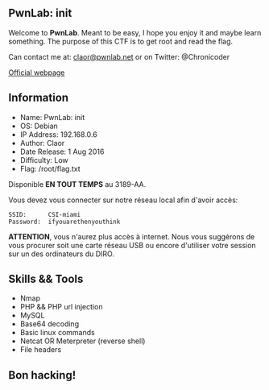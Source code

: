 ## PwnLab: init
Welcome to **PwnLab**. Meant to be easy, I hope you enjoy it and maybe learn something. The purpose of this CTF is to get root and read the flag.

Can contact me at: claor@pwnlab.net or on Twitter: @Chronicoder

[Official webpage](https://www.vulnhub.com/entry/pwnlab-init,158/)

## Information
- Name:          PwnLab: init   
- OS:            Debian
- IP Address:    192.168.0.6
- Author:        Claor
- Date Release:  1 Aug 2016
- Difficulty:    Low
- Flag:          /root/flag.txt

Disponible **EN TOUT TEMPS** au 3189-AA. 

Vous devez vous connecter sur notre réseau local afin d'avoir accès:
```
SSID:      CSI-miami
Password:  ifyouarethenyouthink
```

**ATTENTION**, vous n'aurez plus accès à internet. Nous vous suggérons de vous procurer soit une carte réseau USB ou encore d'utiliser votre session sur un des ordinateurs du DIRO.

## Skills && Tools
- Nmap
- PHP && PHP url injection
- MySQL
- Base64 decoding
- Basic linux commands
- Netcat OR Meterpreter (reverse shell)
- File headers

## **Bon hacking!**
